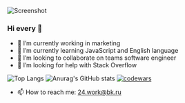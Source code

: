 
![Screenshot](https://occ-0-3466-3467.1.nflxso.net/dnm/api/v6/LmEnxtiAuzezXBjYXPuDgfZ4zZQ/AAAABdAMYfq0m0ePSIiCk8h7d1sczK7VpSDE02uK_ExoB3vS36ZI32bxAFhR0hCc2fJWDgVgXL9PMfGj0Bskjx1f5qXokqkLCMtXYJjYFZiufEt4.png)

### Hi every 👋

<!--
**razor262/razor262** is a ✨ _special_ ✨ repository because its `README.md` (this file) appears on your GitHub profile.

Here are some ideas to get you started:-->

- 🔭 I’m currently working in marketing
- 🌱 I’m currently learning JavaScript and English language
- 👯 I’m looking to collaborate on teams software engineer
- 🤔 I’m looking for help with Stack Overflow
<!--
- 💬 Ask me about 24.work@bk.ru
-->

![Top Langs](https://github-readme-stats.vercel.app/api/top-langs/?username=razor262&layout=compact) ![Anurag's GitHub stats](https://github-readme-stats.vercel.app/api?username=razor262&count_private=true&hide=contribs,issues&show_icons=true) [![codewars](https://www.codewars.com/users/_Seven_/badges/large)](https://www.codewars.com/users/_Seven_) 

- 📫 How to reach me: 24.work@bk.ru
<!--
- 😄 Pronouns: ...
- ⚡ Fun fact: ...
-->
